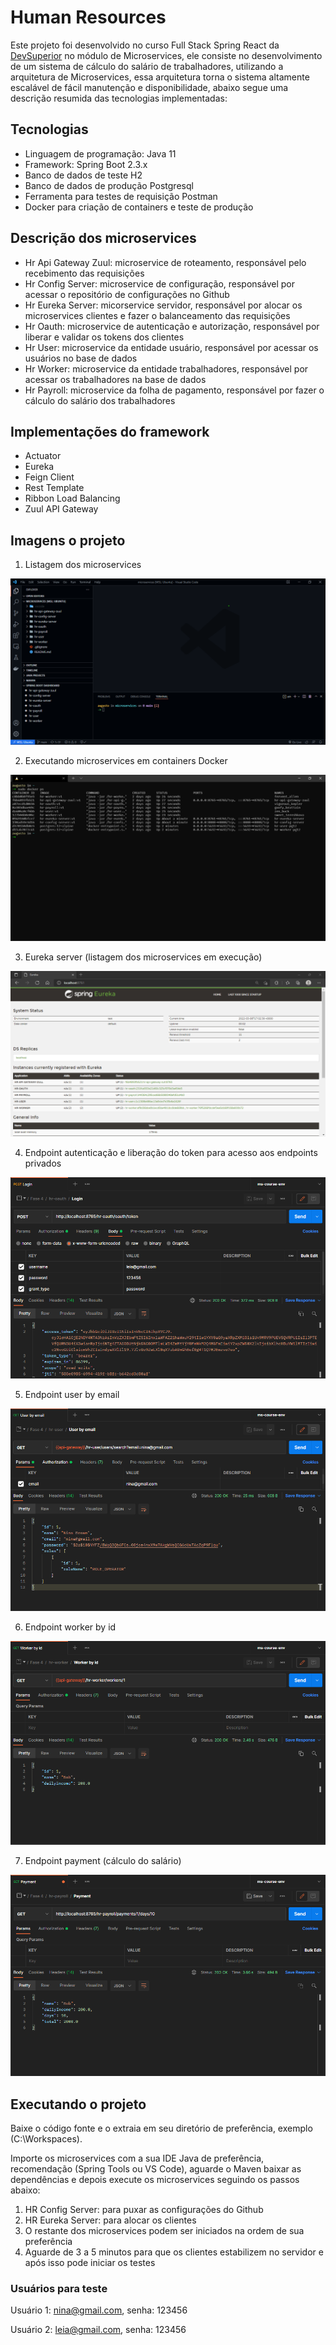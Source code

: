 # Human Resources

Este projeto foi desenvolvido no curso Full Stack Spring React da <a href="https://devsuperior.com.br/" target="_blank">DevSuperior</a> no módulo de Microservices, ele consiste no desenvolvimento de um sistema de cálculo do salário de trabalhadores, utilizando a arquitetura de Microservices, essa arquitetura torna o sistema altamente escalável de fácil manutenção e disponibilidade, abaixo segue uma descrição resumida das tecnologias implementadas:

## **Tecnologias**

- Linguagem de programação: Java 11
- Framework: Spring Boot 2.3.x
- Banco de dados de teste H2
- Banco de dados de produção Postgresql
- Ferramenta para testes de requisição Postman
- Docker para criação de containers e teste de produção

## **Descrição dos microservices**

- Hr Api Gateway Zuul: microservice de roteamento, responsável pelo recebimento das requisições
- Hr Config Server: microservice de configuração, responsável por acessar o repositório de configurações no Github
- Hr Eureka Server: micorservice servidor, responsável por alocar os microservices clientes e fazer o balanceamento das requisições
- Hr Oauth: microservice de autenticação e autorização, responsável por liberar e validar os tokens dos clientes
- Hr User: microservice da entidade usuário, responsável por acessar os usuários no base de dados
- Hr Worker: microservice da entidade trabalhadores, responsável por acessar os trabalhadores na base de dados
- Hr Payroll: microservice da folha de pagamento, responsável por fazer o cálculo do salário dos trabalhadores

## **Implementações do framework**

- Actuator
- Eureka
- Feign Client
- Rest Template
- Ribbon Load Balancing
- Zuul API Gateway

## Imagens o projeto

1. Listagem dos microservices

![microservices list](/images/microservices.png)

2. Executando microservices em containers Docker

![containers](/images/containers_docker.png)

3. Eureka server (listagem dos microservices em execução)

![eureka server](/images/eureka.png)

4. Endpoint autenticação e liberação do token para acesso aos endpoints privados

![endpoit login](/images/endpoint_login.png)

5. Endpoint user by email

![endpoit user by email](/images/endpoint_user_by_email.png)

6. Endpoint worker by id

![endpoit worker by id](/images/endpoint_worker_by_id.png)

7. Endpoint payment (cálculo do salário)

![endpoit payment](/images/endpoint_payment.png)

## Executando o projeto

Baixe o código fonte e o extraia em seu diretório de preferência, exemplo (C:\Workspaces).

Importe os microservices com a sua IDE Java de preferência, recomendação (Spring Tools ou VS Code), aguarde o Maven baixar as dependências e depois execute os microservices seguindo os passos abaixo:

1.  HR Config Server: para puxar as configurações do Github
2.  HR Eureka Server: para alocar os clientes
3.  O restante dos microservices podem ser iniciados na ordem de sua preferência
4.  Aguarde de 3 a 5 minutos para que os clientes estabilizem no servidor e após isso pode iniciar os testes

### Usuários para teste

Usuário 1: nina@gmail.com, senha: 123456

Usuário 2: leia@gmail.com, senha: 123456
